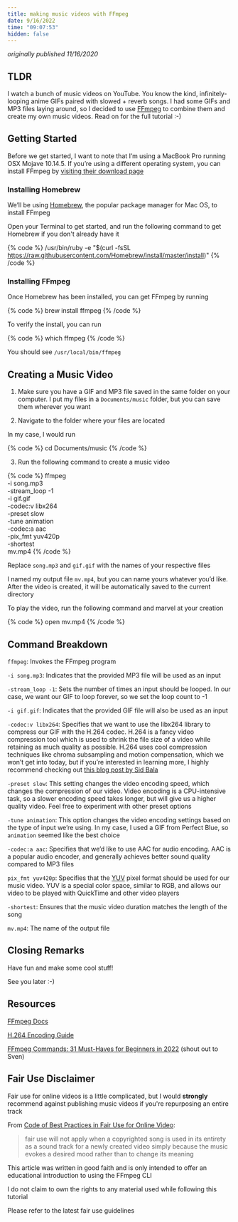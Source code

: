 ```yaml
---
title: making music videos with FFmpeg
date: 9/16/2022
time: "09:07:53"
hidden: false
---
```


_originally published 11/16/2020_

## TLDR

I watch a bunch of music videos on YouTube. You know the kind, infinitely-looping anime GIFs paired with slowed + reverb songs. I had some GIFs and MP3 files laying around, so I decided to use [FFmpeg](https://ffmpeg.org/) to combine them and create my own music videos. Read on for the full tutorial :-)

## Getting Started

Before we get started, I want to note that I’m using a MacBook Pro running OSX Mojave 10.14.5. If you’re using a different operating system, you can install FFmpeg by [visiting their download page](https://ffmpeg.org/download.html)

### Installing Homebrew

We’ll be using [Homebrew](https://brew.sh/), the popular package manager for Mac OS, to install FFmpeg

Open your Terminal to get started, and run the following command to get Homebrew if you don't already have it

{% code %}
/usr/bin/ruby -e "$(curl -fsSL https://raw.githubusercontent.com/Homebrew/install/master/install)"
{% /code %}

### Installing FFmpeg

Once Homebrew has been installed, you can get FFmpeg by running

{% code %}
brew install ffmpeg
{% /code %}

To verify the install, you can run

{% code %}
which ffmpeg
{% /code %}

You should see `/usr/local/bin/ffmpeg`

## Creating a Music Video

1. Make sure you have a GIF and MP3 file saved in the same folder on your computer. I put my files in a `Documents/music` folder, but you can save them wherever you want

2. Navigate to the folder where your files are located

In my case, I would run

{% code %}
cd Documents/music
{% /code %}

3. Run the following command to create a music video

{% code %}
ffmpeg \
-i song.mp3 \
-stream_loop -1 \
-i gif.gif \
-codec:v libx264 \
-preset slow \
-tune animation \
-codec:a aac \
-pix_fmt yuv420p \
-shortest \
mv.mp4
{% /code %}

Replace `song.mp3` and `gif.gif` with the names of your respective files

I named my output file `mv.mp4`, but you can name yours whatever you’d like. After the video is created, it will be automatically saved to the current directory

To play the video, run the following command and marvel at your creation

{% code %}
open mv.mp4
{% /code %}

## Command Breakdown

`ffmpeg`: Invokes the FFmpeg program

`-i song.mp3`: Indicates that the provided MP3 file will be used as an input

`-stream_loop -1`: Sets the number of times an input should be looped. In our case, we want our GIF to loop forever, so we set the loop count to -1

`-i gif.gif`: Indicates that the provided GIF file will also be used as an input

`-codec:v libx264`: Specifies that we want to use the libx264 library to compress our GIF with the H.264 codec. H.264 is a fancy video compression tool which is used to shrink the file size of a video while retaining as much quality as possible. H.264 uses cool compression techniques like chroma subsampling and motion compensation, which we won’t get into today, but if you’re interested in learning more, I highly recommend checking out [this blog post by Sid Bala](https://sidbala.com/h-264-is-magic/)

`-preset slow`: This setting changes the video encoding speed, which changes the compression of our video. Video encoding is a CPU-intensive task, so a slower encoding speed takes longer, but will give us a higher quality video. Feel free to experiment with other preset options

`-tune animation`: This option changes the video encoding settings based on the type of input we’re using. In my case, I used a GIF from Perfect Blue, so `animation` seemed like the best choice

`-codec:a aac`: Specifies that we’d like to use AAC for audio encoding. AAC is a popular audio encoder, and generally achieves better sound quality compared to MP3 files

`pix_fmt yuv420p`: Specifies that the [YUV](https://en.wikipedia.org/wiki/YUV) pixel format should be used for our music video. YUV is a special color space, similar to RGB, and allows our video to be played with QuickTime and other video players

`-shortest`: Ensures that the music video duration matches the length of the song

`mv.mp4`: The name of the output file

## Closing Remarks

Have fun and make some cool stuff!

See you later :-)

## Resources

[FFmpeg Docs](https://ffmpeg.org/ffmpeg.html)

[H.264 Encoding Guide](https://trac.ffmpeg.org/wiki/Encode/H.264)

[FFmpeg Commands: 31 Must-Haves for Beginners in 2022](https://www.videoproc.com/resource/ffmpeg-commands.htm) (shout out to Sven)

## Fair Use Disclaimer

Fair use for online videos is a little complicated, but I would **strongly** recommend against publishing music videos if you're repurposing an entire track

From [Code of Best Practices in Fair Use for Online Video](https://cmsimpact.org/code/code-best-practices-fair-use-online-video/):

> fair use will not apply when a copyrighted song is used in its entirety as a sound track for a newly created video simply because the music evokes a desired mood rather than to change its meaning

This article was written in good faith and is only intended to offer an educational introduction to using the FFmpeg CLI

I do not claim to own the rights to any material used while following this tutorial

Please refer to the latest fair use guidelines
